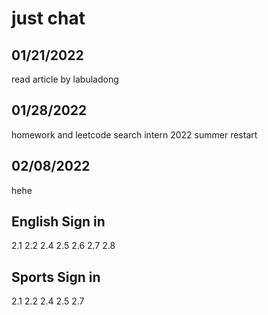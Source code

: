 # just chat
## 01/21/2022
read article by labuladong
## 01/28/2022
homework and leetcode
search intern 2022 summer
restart
## 02/08/2022
hehe
## English Sign in
2.1 2.2 2.4 2.5 2.6 2.7 2.8

## Sports Sign in
2.1 2.2 2.4 2.5 2.7

